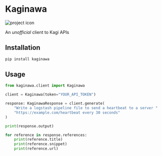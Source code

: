 # Kaginawa

![project icon](project_icon.png)

An *unofficial* client to Kagi APIs

## Installation

```bash
pip install kaginawa
```

## Usage

```python
from kaginawa.client import Kaginawa

client = Kaginawa(token="YOUR_API_TOKEN")

response: KaginawaResponse = client.generate(
    "Write a logstash pipeline file to send a heartbeat to a server "
    "https://example.com/heartbeat every 30 seconds"
)

print(response.output)

for reference in response.references:
    print(reference.title)
    print(reference.snippet)
    print(reference.url)
```
